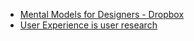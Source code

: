 - [Mental Models for Designers - Dropbox](https://dropbox.design/article/mental-models-for-designers?ref=webdesignernews.com)
- [User Experience is user research](https://uxdesign.cc/user-experience-is-user-research-12da82311338)
